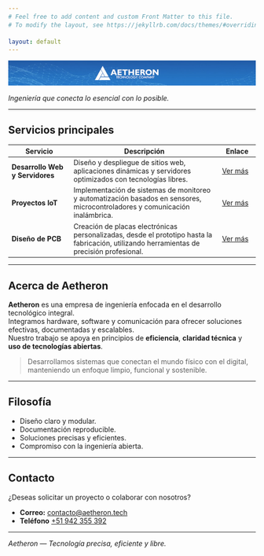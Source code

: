 ```yaml
---
# Feel free to add content and custom Front Matter to this file.
# To modify the layout, see https://jekyllrb.com/docs/themes/#overriding-theme-defaults

layout: default
---
```


![Texto alternativo](images/banner.jpg)

_Ingeniería que conecta lo esencial con lo posible._

---

## Servicios principales

<table>
  <thead>
    <tr>
      <th style="width: 25%;">Servicio</th>
      <th style="width: 60%;">Descripción</th>
      <th style="width: 15%;">Enlace</th>
    </tr>
  </thead>
  <tbody>
    <tr>
      <td><strong>Desarrollo Web y Servidores</strong></td>
      <td>Diseño y despliegue de sitios web, aplicaciones dinámicas y servidores optimizados con tecnologías libres.</td>
      <td><a href="./web">Ver más</a></td>
    </tr>
    <tr>
      <td><strong>Proyectos IoT</strong></td>
      <td>Implementación de sistemas de monitoreo y automatización basados en sensores, microcontroladores y comunicación inalámbrica.</td>
      <td><a href="./iot">Ver más</a></td>
    </tr>
    <tr>
      <td><strong>Diseño de PCB</strong></td>
      <td>Creación de placas electrónicas personalizadas, desde el prototipo hasta la fabricación, utilizando herramientas de precisión profesional.</td>
      <td><a href="./pcb">Ver más</a></td>
    </tr>
  </tbody>
</table>


---

## Acerca de Aetheron

**Aetheron** es una empresa de ingeniería enfocada en el desarrollo tecnológico integral.  
Integramos hardware, software y comunicación para ofrecer soluciones efectivas, documentadas y escalables.  
Nuestro trabajo se apoya en principios de **eficiencia**, **claridad técnica** y **uso de tecnologías abiertas**.

> Desarrollamos sistemas que conectan el mundo físico con el digital, manteniendo un enfoque limpio, funcional y sostenible.

---

## Filosofía

- Diseño claro y modular.  
- Documentación reproducible.  
- Soluciones precisas y eficientes.  
- Compromiso con la ingeniería abierta.

---

## Contacto

¿Deseas solicitar un proyecto o colaborar con nosotros?

- **Correo:** [contacto@aetheron.tech](mailto:contacto@aetheron.tech)  
- **Teléfono** [+51 942 355 392](tel:+51942355392)

---

_Aetheron — Tecnología precisa, eficiente y libre._
